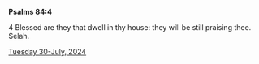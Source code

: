 **Psalms 84:4**

4 Blessed are they that dwell in thy house: they will be still praising thee. Selah.

[Tuesday 30-July, 2024](https://getbible.life/kjv/Psalms/84/4)
